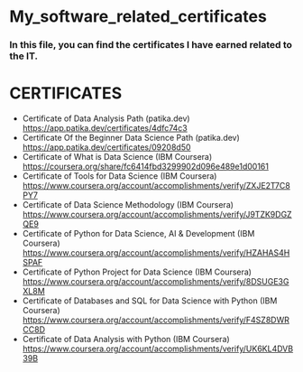 # My_software_related_certificates
### In this file, you can find the certificates I have earned related to the IT.
# CERTIFICATES
- Certificate of Data Analysis Path (patika.dev)
https://app.patika.dev/certificates/4dfc74c3
- Certificate Of the Beginner Data Science Path (patika.dev)
https://app.patika.dev/certificates/09208d50
- Certificate of What is Data Science (IBM Coursera)
https://coursera.org/share/fc6414fbd3299902d096e489e1d00161
- Certificate of Tools for Data Science (IBM Coursera)
https://www.coursera.org/account/accomplishments/verify/ZXJE2T7C8PY7
- Certificate of Data Science Methodology (IBM Coursera)
https://www.coursera.org/account/accomplishments/verify/J9TZK9DGZQE9
- Certificate of Python for Data Science, AI & Development (IBM Coursera)
https://www.coursera.org/account/accomplishments/verify/HZAHAS4HSPAF
- Certificate of Python Project for Data Science (IBM Coursera)
https://www.coursera.org/account/accomplishments/verify/8DSUGE3GXL8M
- Certificate of Databases and SQL for Data Science with Python (IBM Coursera)
https://www.coursera.org/account/accomplishments/verify/F4SZ8DWRCC8D
- Certificate of Data Analysis with Python (IBM Coursera)
https://www.coursera.org/account/accomplishments/verify/UK6KL4DVB39B




